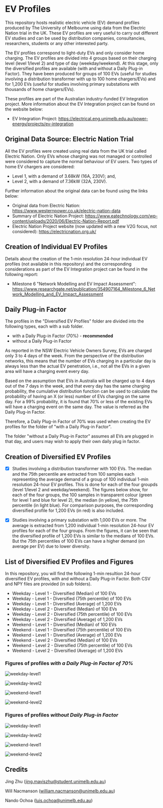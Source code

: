 # EV Profiles
This repository hosts realistic electric vehicle (EV) demand profiles produced by The University of Melbourne using data from the Electric Nation trial in the UK. These EV profiles are very useful to carry out different EV studies and can be used by distribution companies, consultancies, researchers, students or any other interested party.

The EV profiles correspond to light-duty EVs and only consider home charging. The EV profiles are divided into 4 groups based on their charging level (level 1/level 2) and type of day (weekday/weekend). At this stage, only the diversified profiles are available (with and without a Daily Plug-in Factor). They have been produced for groups of 100 EVs (useful for studies involving a distribution transformer with up to 100 home chargers/EVs) and for 1,200 EVs (useful for studies involving primary substations with thousands of home chargers/EVs).

These profiles are part of the Australian industry-funded EV Integration project. More information about the EV Integration project can be found on the website below:
* EV Integration Project: https://electrical.eng.unimelb.edu.au/power-energy/projects/ev-integration

## Original Data Source: Electric Nation Trial 
All the EV profiles were created using real data from the UK trial called Electric Nation. Only EVs whose charging was not managed or controlled were considered to capture the normal behaviour of EV users. Two types of home EV chargers are considered:
*	Level 1, with a demand of 3.68kW (16A, 230V); and,
*	Level 2, with a demand of 7.36kW (32A, 230V).

Further information about the original data can be found using the links below:
* Original data from Electric Nation: https://www.westernpower.co.uk/electric-nation-data
* Summary of Electric Nation Project: https://www.eatechnology.com/wp-content/uploads/2020/06/Electric-Nation-Report.pdf
* Electric Nation Project website (now updated with a new V2G focus, not considered): https://electricnation.org.uk/

## Creation of Individual EV Profiles
Details about the creation of the 1-min resolution 24-hour individual EV profiles (not available in this repository) and the corresponding considerations as part of the EV Integration project can be found in the following report:
* Milestone 6 "Network Modelling and EV Impact Assessment": https://www.researchgate.net/publication/354907164_Milestone_6_Network_Modelling_and_EV_Impact_Assessment

##	Daily Plug-in Factor
The profiles in the "Diversified EV Profiles" folder are divided into the following types, each with a sub folder.
* with a Daily Plug-in Factor (70%) - **recommended**
* without a Daily Plug-in Factor

As reported in the NSW Electric Vehicle Owners Survey, EVs are charged only 3 to 4 days of the week. From the perspective of the distribution networks, this means that the number of EVs charging in a particular day is always less than the actual EV penetration, i.e., not all the EVs in a given area will have a charging event every day.

Based on the assumption that EVs in Australia will be charged up to 4 days out of the 7 days in the week, and that every day has the same charging probability, the cumulative distribution function can be used to calculate the probability of having an X (or less) number of EVs charging on the same day. For a 99% probability, it is found that 70% or less of the existing EVs will have a charging event on the same day. The value is referred as the Daily Plug-in Factor.  

Therefore, a Daily Plug-in Factor of 70% was used when creating the EV profiles for the folder of "with a Daily Plug-in Factor".

The folder "without a Daily Plug-in Factor" assumes all EVs are plugged in that day, and users may wish to apply their own daily plug in factor.

## Creation of Diversified EV Profiles
* [x] Studies involving a distribution transformer with 100 EVs. The median and the 75th percentile are extracted from 100 samples each representing the average demand of a group of 100 individual 1-min resolution 24-hour EV profiles. This is done for each of the four groupds (level 1/level 2 and weekday/weekend). The figures below show, for each of the four groups, the 100 samples in transparent colour (green for level 1 and blue for level 2), the median (in yellow), the 75th percentile (in light blue). For comparison purposes, the corresponding diversified profile for 1,200 EVs (in red) is also included.

* [x] Studies involving a primary substation with 1,000 EVs or more. The average is extracted from 1,200 individual 1-min resolution 24-hour EV profiles for each of the four groups. From the figures, it can be seen that the diversified profile of 1,200 EVs is similar to the medians of 100 EVs. But the 75th percentiles of 100 EVs can have a higher demand (on average per EV) due to lower diversity.

## List of Diversified EV Profiles and Figures
In this repository, you will find the following 1-min resultion 24-hour diversified EV profiles, with and without a Daily Plug-in Factor. Both CSV and NPY files are provided (in sub folders).
* Weekday - Level 1 - Diversified (Median) of 100 EVs
* Weekday - Level 1 - Diversified (75th percentile) of 100 EVs
* Weekday - Level 1 - Diversified (Average) of 1,200 EVs
* Weekday - Level 2 - Diversified (Median) of 100 EVs
* Weekday - Level 2 - Diversified (75th percentile) of 100 EVs
* Weekday - Level 2 - Diversified (Average) of 1,200 EVs
* Weekend - Level 1 - Diversified (Median) of 100 EVs
* Weekend - Level 1 - Diversified (75th percentile) of 100 EVs
* Weekend - Level 1 - Diversified (Average) of 1,200 EVs
* Weekend - Level 2 - Diversified (Median) of 100 EVs
* Weekend - Level 2 - Diversified (75th percentile) of 100 EVs
* Weekend - Level 2 - Diversified (Average) of 1,200 EVs

### Figures of profiles *with a Daily Plug-in Factor of 70%*

![weekday-level1](https://github.com/Team-Nando/EV-Demand-Profiles/blob/main/Images/with%20a%20Daily%20Plug-in%20Factor%20(70%25)/weekday-level1.png?raw=true)

![weekday-level2](https://github.com/Team-Nando/EV-Demand-Profiles/blob/main/Images/with%20a%20Daily%20Plug-in%20Factor%20(70%25)/weekday-level2.png?raw=true)

![weekend-level1](https://github.com/Team-Nando/EV-Demand-Profiles/blob/main/Images/with%20a%20Daily%20Plug-in%20Factor%20(70%25)/weekend-level1.png?raw=true)

![weekend-level2](https://github.com/Team-Nando/EV-Demand-Profiles/blob/main/Images/with%20a%20Daily%20Plug-in%20Factor%20(70%25)/weekend-level2.png?raw=true)

### Figures of profiles *without Daily Plug-in Factor*

![weekday-level1](https://github.com/Team-Nando/EV-Demand-Profiles/blob/main/Images/without%20Daily%20Plug-in%20Factor/weekday-level1.png?raw=true)

![weekday-level2](https://github.com/Team-Nando/EV-Demand-Profiles/blob/main/Images/without%20Daily%20Plug-in%20Factor/weekday-level2.png?raw=true)

![weekend-level1](https://github.com/Team-Nando/EV-Demand-Profiles/blob/main/Images/without%20Daily%20Plug-in%20Factor/weekend-level1.png?raw=true)

![weekend-level2](https://github.com/Team-Nando/EV-Demand-Profiles/blob/main/Images/without%20Daily%20Plug-in%20Factor/weekend-level2.png?raw=true)

## Credits
Jing Zhu (jing.maviszhu@student.unimelb.edu.au)

Will Nacmanson (william.nacmanson@unimelb.edu.au)

Nando Ochoa (luis.ochoa@unimelb.edu.au)
